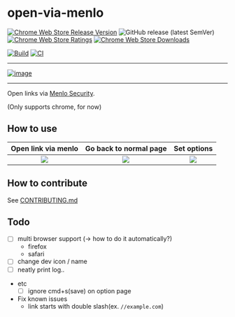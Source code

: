 # open-via-menlo

<!-- Release badges -->
[![Chrome Web Store Release Version](https://img.shields.io/chrome-web-store/v/noipifnjlcnmakealjopkndknloofcka)](https://chrome.google.com/webstore/detail/open-via-menlo/noipifnjlcnmakealjopkndknloofcka)
![GitHub release (latest SemVer)](https://img.shields.io/github/v/release/sh-cho/open-via-menlo)
[![Chrome Web Store Ratings](https://img.shields.io/chrome-web-store/rating/noipifnjlcnmakealjopkndknloofcka)](https://chrome.google.com/webstore/detail/open-via-menlo/noipifnjlcnmakealjopkndknloofcka)
[![Chrome Web Store Downloads](https://img.shields.io/chrome-web-store/users/noipifnjlcnmakealjopkndknloofcka)](https://chrome.google.com/webstore/detail/open-via-menlo/noipifnjlcnmakealjopkndknloofcka)

<!-- Dev badges -->
[![Build](https://github.com/sh-cho/open-via-menlo/actions/workflows/build.yaml/badge.svg?branch=main&event=push)](https://github.com/sh-cho/open-via-menlo/actions/workflows/build.yaml)
[![CI](https://github.com/sh-cho/open-via-menlo/actions/workflows/ci.yaml/badge.svg?branch=main&event=push)](https://github.com/sh-cho/open-via-menlo/actions/workflows/ci.yaml)

---

[![image](https://user-images.githubusercontent.com/11611397/216783062-5f9b5b39-e3d7-48d7-b191-ac1ddc0a325c.png)](https://chrome.google.com/webstore/detail/open-via-menlo/noipifnjlcnmakealjopkndknloofcka)

---

Open links via [Menlo Security](https://safe.menlosecurity.com/).

(Only supports chrome, for now)

## How to use

| Open link via menlo | Go back to normal page | Set options |
:--:|:--:|:--:
![](https://github.com/sh-cho/open-via-menlo/assets/11611397/f624312c-7a69-4e8d-85dd-19676ed7c8d2)  |  ![](https://github.com/sh-cho/open-via-menlo/assets/11611397/0a2c658a-560e-4a7c-88df-a54883b4d27d) | ![](https://github.com/sh-cho/open-via-menlo/assets/11611397/47d513c1-a587-414c-8127-af02a3f30463)

## How to contribute
See [CONTRIBUTING.md](./CONTRIBUTING.md)

## Todo
- [ ] multi browser support (-> how to do it automatically?)
  - firefox
  - safari
- [ ] change dev icon / name
- [ ] neatly print log..
- etc
  - [ ] ignore cmd+s(save) on option page
- Fix known issues
  - link starts with double slash(ex. `//example.com`)
